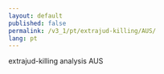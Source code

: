 ```yaml
---
layout: default
published: false
permalink: /v3_1/pt/extrajud-killing/AUS/
lang: pt
---
```


extrajud-killing analysis AUS
